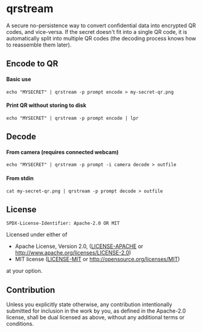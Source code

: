 # qrstream
A secure no-persistence way to convert confidential data into encrypted QR codes, and vice-versa. If the secret doesn't fit into a single QR code, it is automatically split into multiple QR codes (the decoding process knows how to reassemble them later).

## Encode to QR

#### Basic use
`echo "MYSECRET" | qrstream -p prompt encode > my-secret-qr.png`

#### Print QR without storing to disk
`echo "MYSECRET" | qrstream -p prompt encode | lpr`

## Decode

#### From camera (requires connected webcam)
`echo "MYSECRET" | qrstream -p prompt -i camera decode > outfile`

#### From stdin
`cat my-secret-qr.png | qrstream -p prompt decode > outfile`

## License

`SPDX-License-Identifier: Apache-2.0 OR MIT`

Licensed under either of

* Apache License, Version 2.0, ([LICENSE-APACHE](LICENSE-APACHE) or http://www.apache.org/licenses/LICENSE-2.0)
* MIT license ([LICENSE-MIT](LICENSE-MIT) or http://opensource.org/licenses/MIT)

at your option.

## Contribution
Unless you explicitly state otherwise, any contribution intentionally submitted for inclusion in the work by you, as defined in the Apache-2.0 license, shall be dual licensed as above, without any additional terms or conditions.